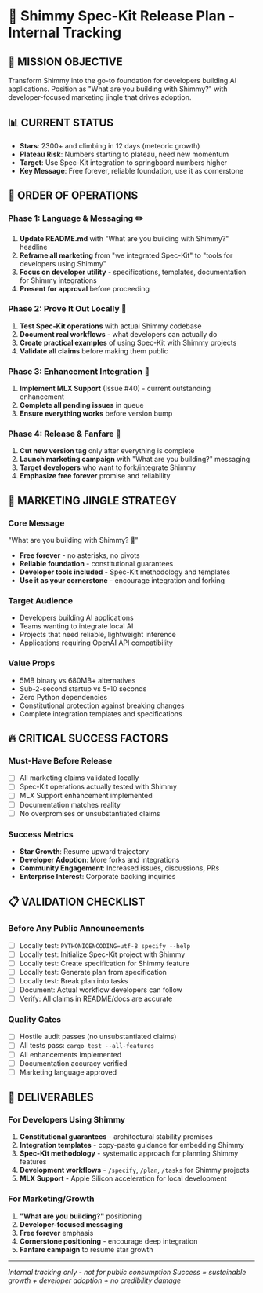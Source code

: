 # 🚀 Shimmy Spec-Kit Release Plan - Internal Tracking

## 🎯 MISSION OBJECTIVE
Transform Shimmy into the go-to foundation for developers building AI applications. Position as "What are you building with Shimmy?" with developer-focused marketing jingle that drives adoption.

## 📊 CURRENT STATUS
- **Stars**: 2300+ and climbing in 12 days (meteoric growth)
- **Plateau Risk**: Numbers starting to plateau, need new momentum
- **Target**: Use Spec-Kit integration to springboard numbers higher
- **Key Message**: Free forever, reliable foundation, use it as cornerstone

## 🎯 ORDER OF OPERATIONS

### Phase 1: Language & Messaging ✏️
1. **Update README.md** with "What are you building with Shimmy?" headline
2. **Reframe all marketing** from "we integrated Spec-Kit" to "tools for developers using Shimmy"
3. **Focus on developer utility** - specifications, templates, documentation for Shimmy integrations
4. **Present for approval** before proceeding

### Phase 2: Prove It Out Locally 🧪
1. **Test Spec-Kit operations** with actual Shimmy codebase
2. **Document real workflows** - what developers can actually do
3. **Create practical examples** of using Spec-Kit with Shimmy projects
4. **Validate all claims** before making them public

### Phase 3: Enhancement Integration 🔧
1. **Implement MLX Support** (Issue #40) - current outstanding enhancement
2. **Complete all pending issues** in queue
3. **Ensure everything works** before version bump

### Phase 4: Release & Fanfare 🎺
1. **Cut new version tag** only after everything is complete
2. **Launch marketing campaign** with "What are you building?" messaging
3. **Target developers** who want to fork/integrate Shimmy
4. **Emphasize free forever** promise and reliability

## 🎪 MARKETING JINGLE STRATEGY

### Core Message
"What are you building with Shimmy? 🚀"
- **Free forever** - no asterisks, no pivots
- **Reliable foundation** - constitutional guarantees
- **Developer tools included** - Spec-Kit methodology and templates
- **Use it as your cornerstone** - encourage integration and forking

### Target Audience
- Developers building AI applications
- Teams wanting to integrate local AI
- Projects that need reliable, lightweight inference
- Applications requiring OpenAI API compatibility

### Value Props
- 5MB binary vs 680MB+ alternatives
- Sub-2-second startup vs 5-10 seconds
- Zero Python dependencies
- Constitutional protection against breaking changes
- Complete integration templates and specifications

## 🔥 CRITICAL SUCCESS FACTORS

### Must-Have Before Release
- [ ] All marketing claims validated locally
- [ ] Spec-Kit operations actually tested with Shimmy
- [ ] MLX Support enhancement implemented
- [ ] Documentation matches reality
- [ ] No overpromises or unsubstantiated claims

### Success Metrics
- **Star Growth**: Resume upward trajectory
- **Developer Adoption**: More forks and integrations
- **Community Engagement**: Increased issues, discussions, PRs
- **Enterprise Interest**: Corporate backing inquiries

## 📋 VALIDATION CHECKLIST

### Before Any Public Announcements
- [ ] Locally test: `PYTHONIOENCODING=utf-8 specify --help`
- [ ] Locally test: Initialize Spec-Kit project with Shimmy
- [ ] Locally test: Create specification for Shimmy feature
- [ ] Locally test: Generate plan from specification
- [ ] Locally test: Break plan into tasks
- [ ] Document: Actual workflow developers can follow
- [ ] Verify: All claims in README/docs are accurate

### Quality Gates
- [ ] Hostile audit passes (no unsubstantiated claims)
- [ ] All tests pass: `cargo test --all-features`
- [ ] All enhancements implemented
- [ ] Documentation accuracy verified
- [ ] Marketing language approved

## 🎯 DELIVERABLES

### For Developers Using Shimmy
1. **Constitutional guarantees** - architectural stability promises
2. **Integration templates** - copy-paste guidance for embedding Shimmy
3. **Spec-Kit methodology** - systematic approach for planning Shimmy features
4. **Development workflows** - `/specify`, `/plan`, `/tasks` for Shimmy projects
5. **MLX Support** - Apple Silicon acceleration for local development

### For Marketing/Growth
1. **"What are you building?"** positioning
2. **Developer-focused messaging**
3. **Free forever** emphasis
4. **Cornerstone positioning** - encourage deep integration
5. **Fanfare campaign** to resume star growth

---

*Internal tracking only - not for public consumption*
*Success = sustainable growth + developer adoption + no credibility damage*
